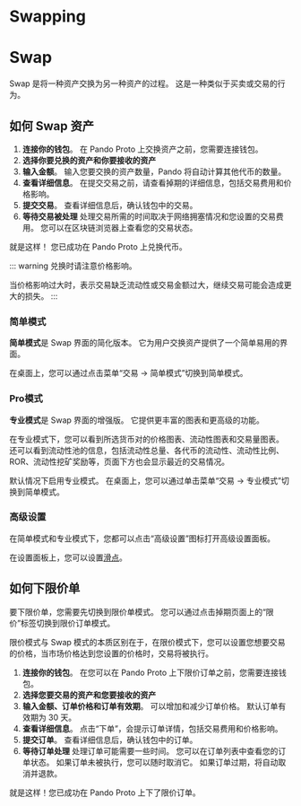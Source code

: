 # Swapping

# Swap

Swap 是将一种资产交换为另一种资产的过程。 这是一种类似于买卖或交易的行为。

## 如何 Swap 资产

1. **连接你的钱包**。
    在 Pando Proto 上交换资产之前，您需要连接钱包。
2. **选择你要兑换的资产和你要接收的资产**
3. **输入金额**。
    输入您要交换的资产数量，Pando 将自动计算其他代币的数量。
4. **查看详细信息**。
    在提交交易之前，请查看掉期的详细信息，包括交易费用和价格影响。
5. **提交交易**。
    查看详细信息后，确认钱包中的交易。
6. **等待交易被处理**
    处理交易所需的时间取决于网络拥塞情况和您设置的交易费用。 您可以在区块链浏览器上查看您的交易状态。

就是这样！ 您已成功在 Pando Proto 上兑换代币。

::: warning
兑换时请注意价格影响。

当价格影响过大时，表示交易缺乏流动性或交易金额过大，继续交易可能会造成更大的损失。
:::


### 简单模式

**简单模式**是 Swap 界面的简化版本。 它为用户交换资产提供了一个简单易用的界面。

在桌面上，您可以通过点击菜单“交易 -> 简单模式”切换到简单模式。

### Pro模式

**专业模式**是 Swap 界面的增强版。 它提供更丰富的图表和更高级的功能。

在专业模式下，您可以看到所选货币对的价格图表、流动性图表和交易量图表。 还可以看到流动性池的信息，包括流动性总量、各代币的流动性、流动性比例、ROR、流动性挖矿奖励等，页面下方也会显示最近的交易情况。

默认情况下启用专业模式。 在桌面上，您可以通过单击菜单“交易 -> 专业模式”切换到简单模式。

### 高级设置

在简单模式和专业模式下，您都可以点击“高级设置”图标打开高级设置面板。

在设置面板上，您可以设置[滑点](../manual/trade.md#slippage-tolerance)。

## 如何下限价单

要下限价单，您需要先切换到限价单模式。 您可以通过点击掉期页面上的“限价”标签切换到限价订单模式。

限价模式与 Swap 模式的本质区别在于，在限价模式下，您可以设置您想要交易的价格，当市场价格达到您设置的价格时，交易将被执行。

1. **连接你的钱包**。
    在您可以在 Pando Proto 上下限价订单之前，您需要连接钱包。
2. **选择您要交易的资产和您要接收的资产**
3. **输入金额、订单价格和订单有效期**。
    可以增加和减少订单价格。 默认订单有效期为 30 天。
4. **查看详细信息**。
    点击“下单”，会提示订单详情，包括交易费用和价格影响。
5. **提交订单**。
    查看详细信息后，确认钱包中的订单。
6. **等待订单处理**
    处理订单可能需要一些时间。 您可以在订单列表中查看您的订单状态。 如果订单未被执行，您可以随时取消它。 如果订单过期，将自动取消并退款。

就是这样！您已成功在 Pando Proto 上下了限价订单。